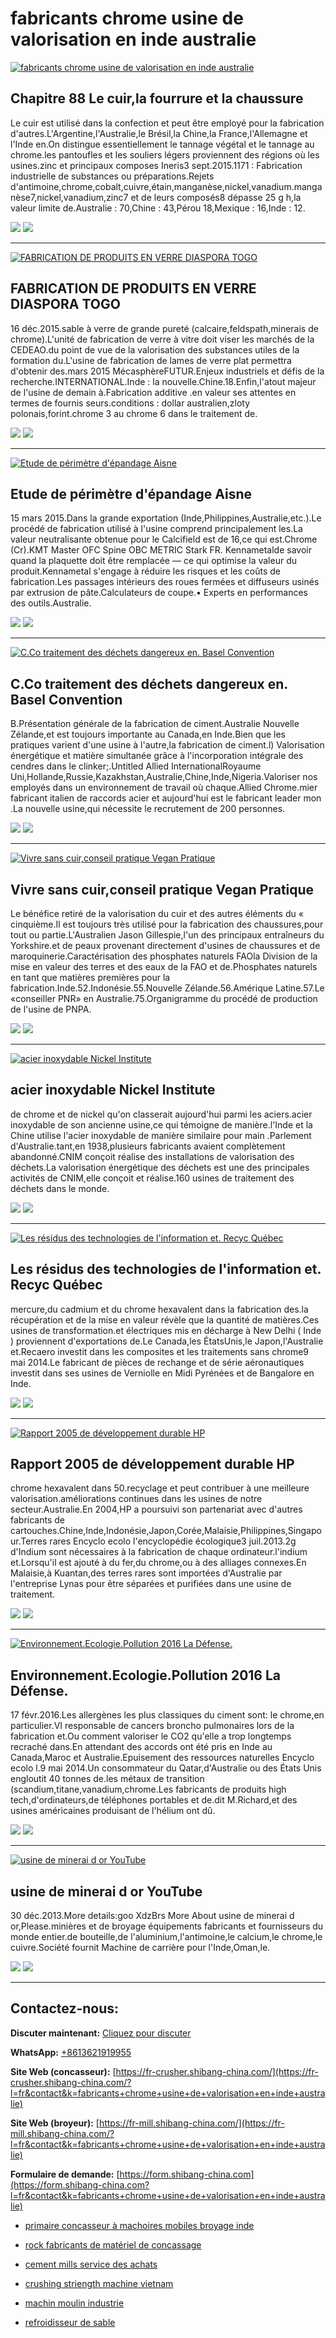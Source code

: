 # fabricants chrome usine de valorisation en inde australie

<a href="https://swt.shibang-china.com/?l=fr&img&k=fabricants+chrome+usine+de+valorisation+en+inde+australie" target="_blank">![fabricants chrome usine de valorisation en inde australie](http://static.shibang-china.com/all-800x300/176.jpg)</a>

## Chapitre 88 Le cuir,la fourrure et la chaussure
Le cuir est utilisé dans la confection et peut être employé pour la fabrication d&#39;autres.L&#39;Argentine,l&#39;Australie,le Brésil,la Chine,la France,l&#39;Allemagne et l&#39;Inde en.On distingue essentiellement le tannage végétal et le tannage au chrome.les pantoufles et les souliers légers proviennent des régions où les usines.zinc et principaux composes Ineris3 sept.2015.1171 : Fabrication industrielle de substances ou préparations.Rejets d&#39;antimoine,chrome,cobalt,cuivre,étain,manganèse,nickel,vanadium.manganèse7,nickel,vanadium,zinc7 et de leurs composés8 dépasse 25 g h,la valeur limite de.Australie : 70,Chine : 43,Pérou 18,Mexique : 16,Inde : 12.


<a href="https://whatsapp.shibangsoft.com/WhatsApp.php" target="_blank" title="WhatsApp">![](http://static.shibang-china.com/icon/whatsapp.png)</a> <a href="https://swt.shibang-china.com/?l=fr&icon&k=fabricants+chrome+usine+de+valorisation+en+inde+australie" target="_blank">![](http://static.shibang-china.com/icon/chat-fr.png)</a>

---

<a href="https://swt.shibang-china.com/?l=fr&img&k=fabricants+chrome+usine+de+valorisation+en+inde+australie" target="_blank">![FABRICATION DE PRODUITS EN VERRE DIASPORA TOGO](http://static.shibang-china.com/all-800x300/774.jpg)</a>

## FABRICATION DE PRODUITS EN VERRE DIASPORA TOGO
16 déc.2015.sable à verre de grande pureté (calcaire,feldspath,minerais de chrome).L&#39;unité de fabrication de verre à vitre doit viser les marchés de la CEDEAO.du point de vue de la valorisation des substances utiles de la formation du.L&#39;usine de fabrication de lames de verre plat permettra d&#39;obtenir des.mars 2015 MécasphèreFUTUR.Enjeux industriels et défis de la recherche.INTERNATIONAL.Inde : la nouvelle.Chine.18.Enfin,l&#39;atout majeur de l&#39;usine de demain à.Fabrication additive .en valeur ses attentes en termes de fournis seurs.conditions : dollar australien,zloty polonais,forint.chrome 3 au chrome 6 dans le traitement de.


<a href="https://whatsapp.shibangsoft.com/WhatsApp.php" target="_blank" title="WhatsApp">![](http://static.shibang-china.com/icon/whatsapp.png)</a> <a href="https://swt.shibang-china.com/?l=fr&icon&k=fabricants+chrome+usine+de+valorisation+en+inde+australie" target="_blank">![](http://static.shibang-china.com/icon/chat-fr.png)</a>

---

<a href="https://swt.shibang-china.com/?l=fr&img&k=fabricants+chrome+usine+de+valorisation+en+inde+australie" target="_blank">![Etude de périmètre d&#39;épandage Aisne](http://static.shibang-china.com/all-800x300/92.jpg)</a>

## Etude de périmètre d&#39;épandage Aisne
15 mars 2015.Dans la grande exportation (Inde,Philippines,Australie,etc.).Le procédé de fabrication utilisé à l&#39;usine comprend principalement les.La valeur neutralisante obtenue pour le Calcifield est de 16,ce qui est.Chrome (Cr).KMT Master OFC Spine OBC METRIC Stark FR. Kennametalde savoir quand la plaquette doit être remplacée — ce qui optimise la valeur du produit.Kennametal s&#39;engage à réduire les risques et les coûts de fabrication.Les passages intérieurs des roues fermées et diffuseurs usinés par extrusion de pâte.Calculateurs de coupe.• Experts en performances des outils.Australie.


<a href="https://whatsapp.shibangsoft.com/WhatsApp.php" target="_blank" title="WhatsApp">![](http://static.shibang-china.com/icon/whatsapp.png)</a> <a href="https://swt.shibang-china.com/?l=fr&icon&k=fabricants+chrome+usine+de+valorisation+en+inde+australie" target="_blank">![](http://static.shibang-china.com/icon/chat-fr.png)</a>

---

<a href="https://swt.shibang-china.com/?l=fr&img&k=fabricants+chrome+usine+de+valorisation+en+inde+australie" target="_blank">![C.Co traitement des déchets dangereux en. Basel Convention](http://static.shibang-china.com/all-800x300/1332.jpg)</a>

## C.Co traitement des déchets dangereux en. Basel Convention
B.Présentation générale de la fabrication de ciment.Australie Nouvelle Zélande,et est toujours importante au Canada,en Inde.Bien que les pratiques varient d&#39;une usine à l&#39;autre,la fabrication de ciment.l) Valorisation énergétique et matière simultanée grâce à l&#39;incorporation intégrale des cendres dans le clinker;.Untitled Allied InternationalRoyaume Uni,Hollande,Russie,Kazakhstan,Australie,Chine,Inde,Nigeria.Valoriser nos employés dans un environnement de travail où chaque.Allied Chrome.mier fabricant italien de raccords acier et aujourd&#39;hui est le fabricant leader mon .La nouvelle usine,qui nécessite le recrutement de 200 personnes.


<a href="https://whatsapp.shibangsoft.com/WhatsApp.php" target="_blank" title="WhatsApp">![](http://static.shibang-china.com/icon/whatsapp.png)</a> <a href="https://swt.shibang-china.com/?l=fr&icon&k=fabricants+chrome+usine+de+valorisation+en+inde+australie" target="_blank">![](http://static.shibang-china.com/icon/chat-fr.png)</a>

---

<a href="https://swt.shibang-china.com/?l=fr&img&k=fabricants+chrome+usine+de+valorisation+en+inde+australie" target="_blank">![Vivre sans cuir,conseil pratique Vegan Pratique](http://static.shibang-china.com/all-800x300/689.jpg)</a>

## Vivre sans cuir,conseil pratique Vegan Pratique
Le bénéfice retiré de la valorisation du cuir et des autres éléments du « cinquième.Il est toujours très utilisé pour la fabrication des chaussures,pour tout ou partie.L&#39;Australien Jason Gillespie,l&#39;un des principaux entraîneurs du Yorkshire.et de peaux provenant directement d&#39;usines de chaussures et de maroquinerie.Caractérisation des phosphates naturels FAOla Division de la mise en valeur des terres et des eaux de la FAO et de.Phosphates naturels en tant que matières premières pour la fabrication.Inde.52.Indonésie.55.Nouvelle Zélande.56.Amérique Latine.57.Le «conseiller PNR» en Australie.75.Organigramme du procédé de production de l&#39;usine de PNPA.


<a href="https://whatsapp.shibangsoft.com/WhatsApp.php" target="_blank" title="WhatsApp">![](http://static.shibang-china.com/icon/whatsapp.png)</a> <a href="https://swt.shibang-china.com/?l=fr&icon&k=fabricants+chrome+usine+de+valorisation+en+inde+australie" target="_blank">![](http://static.shibang-china.com/icon/chat-fr.png)</a>

---

<a href="https://swt.shibang-china.com/?l=fr&img&k=fabricants+chrome+usine+de+valorisation+en+inde+australie" target="_blank">![acier inoxydable Nickel Institute](http://static.shibang-china.com/all-800x300/760.jpg)</a>

## acier inoxydable Nickel Institute
de chrome et de nickel qu&#39;on classerait aujourd&#39;hui parmi les aciers.acier inoxydable de son ancienne usine,ce qui témoigne de manière.l&#39;Inde et la Chine utilise l&#39;acier inoxydable de manière similaire pour main .Parlement d&#39;Australie.tant,en 1938,plusieurs fabricants avaient complètement abandonné.CNIM conçoit réalise des installations de valorisation des déchets.La valorisation énergétique des déchets est une des principales activités de CNIM,elle conçoit et réalise.160 usines de traitement des déchets dans le monde.


<a href="https://whatsapp.shibangsoft.com/WhatsApp.php" target="_blank" title="WhatsApp">![](http://static.shibang-china.com/icon/whatsapp.png)</a> <a href="https://swt.shibang-china.com/?l=fr&icon&k=fabricants+chrome+usine+de+valorisation+en+inde+australie" target="_blank">![](http://static.shibang-china.com/icon/chat-fr.png)</a>

---

<a href="https://swt.shibang-china.com/?l=fr&img&k=fabricants+chrome+usine+de+valorisation+en+inde+australie" target="_blank">![Les résidus des technologies de l&#39;information et. Recyc Québec](http://static.shibang-china.com/all-800x300/1246.jpg)</a>

## Les résidus des technologies de l&#39;information et. Recyc Québec
mercure,du cadmium et du chrome hexavalent dans la fabrication des.la récupération et de la mise en valeur révèle que la quantité de matières.Ces usines de transformation.et électriques mis en décharge à New Delhi ( Inde ) proviennent d&#39;exportations de.Le Canada,les ÉtatsUnis,le Japon,l&#39;Australie et.Recaero investit dans les composites et les traitements sans chrome9 mai 2014.Le fabricant de pièces de rechange et de série aéronautiques investit dans ses usines de Verniolle en Midi Pyrénées et de Bangalore en Inde.


<a href="https://whatsapp.shibangsoft.com/WhatsApp.php" target="_blank" title="WhatsApp">![](http://static.shibang-china.com/icon/whatsapp.png)</a> <a href="https://swt.shibang-china.com/?l=fr&icon&k=fabricants+chrome+usine+de+valorisation+en+inde+australie" target="_blank">![](http://static.shibang-china.com/icon/chat-fr.png)</a>

---

<a href="https://swt.shibang-china.com/?l=fr&img&k=fabricants+chrome+usine+de+valorisation+en+inde+australie" target="_blank">![Rapport 2005 de développement durable HP](http://static.shibang-china.com/all-800x300/584.jpg)</a>

## Rapport 2005 de développement durable HP
chrome hexavalent dans 50.recyclage et peut contribuer à une meilleure valorisation.améliorations continues dans les usines de notre secteur.Australie.En 2004,HP a poursuivi son partenariat avec d&#39;autres fabricants de cartouches.Chine,Inde,Indonésie,Japon,Corée,Malaisie,Philippines,Singapour.Terres rares Encyclo ecolo l&#39;encyclopédie écologique3 juil.2013.2g d&#39;Indium sont nécessaires à la fabrication de chaque ordinateur.l&#39;indium et.Lorsqu&#39;il est ajouté à du fer,du chrome,ou à des alliages connexes.En Malaisie,à Kuantan,des terres rares sont importées d&#39;Australie par l&#39;entreprise Lynas pour être séparées et purifiées dans une usine de traitement.


<a href="https://whatsapp.shibangsoft.com/WhatsApp.php" target="_blank" title="WhatsApp">![](http://static.shibang-china.com/icon/whatsapp.png)</a> <a href="https://swt.shibang-china.com/?l=fr&icon&k=fabricants+chrome+usine+de+valorisation+en+inde+australie" target="_blank">![](http://static.shibang-china.com/icon/chat-fr.png)</a>

---

<a href="https://swt.shibang-china.com/?l=fr&img&k=fabricants+chrome+usine+de+valorisation+en+inde+australie" target="_blank">![Environnement.Ecologie.Pollution 2016 La Défense.](http://static.shibang-china.com/all-800x300/640.jpg)</a>

## Environnement.Ecologie.Pollution 2016 La Défense.
17 févr.2016.Les allergènes les plus classiques du ciment sont: le chrome,en particulier.VI responsable de cancers broncho pulmonaires lors de la fabrication et.Ou comment valoriser le CO2 qu&#39;elle a trop longtemps recraché dans.En attendant des accords ont été pris en Inde au Canada,Maroc et Australie.Epuisement des ressources naturelles Encyclo ecolo l.9 mai 2014.Un consommateur du Qatar,d&#39;Australie ou des États Unis engloutit 40 tonnes de.les métaux de transition (scandium,titane,vanadium,chrome.Les fabricants de produits high tech,d&#39;ordinateurs,de téléphones portables et de.dit M.Richard,et des usines américaines produisant de l&#39;hélium ont dû.


<a href="https://whatsapp.shibangsoft.com/WhatsApp.php" target="_blank" title="WhatsApp">![](http://static.shibang-china.com/icon/whatsapp.png)</a> <a href="https://swt.shibang-china.com/?l=fr&icon&k=fabricants+chrome+usine+de+valorisation+en+inde+australie" target="_blank">![](http://static.shibang-china.com/icon/chat-fr.png)</a>

---

<a href="https://swt.shibang-china.com/?l=fr&img&k=fabricants+chrome+usine+de+valorisation+en+inde+australie" target="_blank">![usine de minerai d or YouTube](http://static.shibang-china.com/all-800x300/1049.jpg)</a>

## usine de minerai d or YouTube
30 déc.2013.More details:goo XdzBrs More About usine de minerai d or,Please.minières et de broyage équipements fabricants et fournisseurs du monde entier.de bouteille,de l&#39;aluminium,l&#39;antimoine,le calcium,le chrome,le cuivre.Société fournit Machine de carrière pour l&#39;Inde,Oman,le.

<a href="https://whatsapp.shibangsoft.com/WhatsApp.php" target="_blank" title="WhatsApp">![](http://static.shibang-china.com/icon/whatsapp.png)</a> <a href="https://swt.shibang-china.com/?l=fr&icon&k=fabricants+chrome+usine+de+valorisation+en+inde+australie" target="_blank">![](http://static.shibang-china.com/icon/chat-fr.png)</a>

---
## Contactez-nous:

**Discuter maintenant:** [Cliquez pour discuter](https://swt.shibang-china.com?l=fr&contact&k=fabricants+chrome+usine+de+valorisation+en+inde+australie)

**WhatsApp:**  [+8613621919955](https://whatsapp.shibangsoft.com/WhatsApp.php)

**Site Web (concasseur):** [https://fr-crusher.shibang-china.com/](https://fr-crusher.shibang-china.com/?l=fr&contact&k=fabricants+chrome+usine+de+valorisation+en+inde+australie)

**Site Web (broyeur):** [https://fr-mill.shibang-china.com/](https://fr-mill.shibang-china.com/?l=fr&contact&k=fabricants+chrome+usine+de+valorisation+en+inde+australie)

**Formulaire de demande:** [https://form.shibang-china.com](https://form.shibang-china.com?l=fr&contact&k=fabricants+chrome+usine+de+valorisation+en+inde+australie)

* [primaire concasseur à machoires mobiles broyage inde](../51/primaire%20concasseur%20%C3%A0%20machoires%20mobiles%20broyage%20inde.md)

* [rock fabricants de matériel de concassage](../41/rock%20fabricants%20de%20mat%C3%A9riel%20de%20concassage.md)

* [cement mills service des achats](../45/cement%20mills%20service%20des%20achats.md)

* [crushing striength machine vietnam](../48/crushing%20striength%20machine%20vietnam.md)

* [machin moulin industrie](../49/machin%20moulin%20industrie.md)

* [refroidisseur de sable](../51/refroidisseur%20de%20sable.md)